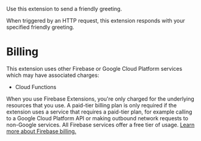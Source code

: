 <!-- 
This file provides your users an overview of your extension. All content is optional, but this is the recommended format. Your users will see the contents of this file when they run the `firebase ext:info` command.

Include any important functional details as well as a brief description for any additional setup required by the user (both pre- and post-installation).

Learn more about writing a PREINSTALL.md file in the docs:
https://firebase.google.com/docs/extensions/publishers/user-documentation#writing-preinstall
-->

<!-- https://firebase.google.com/docs/extensions/publishers/parameters#validation-error-messaging -->
<!-- Be aware that during install, reconfigure, or update, the Extensions service does not validate the following at the time of parameter value entry -->
<!-- Be sure to have the Firestore and the Realtime Database set up within your Firebase project -->
<!-- Be sure that provided Firestore collection reference and the Realtime Dabase node path already exist -->

Use this extension to send a friendly greeting.

When triggered by an HTTP request, this extension responds with your specified friendly greeting.

<!-- We recommend keeping the following section to explain how billing for Firebase Extensions works -->
# Billing

This extension uses other Firebase or Google Cloud Platform services which may have associated charges:

<!-- List all products the extension interacts with -->
- Cloud Functions

When you use Firebase Extensions, you're only charged for the underlying resources that you use. A paid-tier billing plan is only required if the extension uses a service that requires a paid-tier plan, for example calling to a Google Cloud Platform API or making outbound network requests to non-Google services. All Firebase services offer a free tier of usage. [Learn more about Firebase billing.](https://firebase.google.com/pricing)
